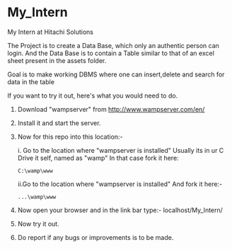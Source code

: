 # My_Intern
My Intern at Hitachi Solutions

The Project is to create a Data Base, which only an authentic person can login. And the Data Base is to contain a Table similar to that of an excel sheet present in the assets folder.

Goal is to make working DBMS where one can insert,delete and search for data in the table

If you want to try it out, here's what you would need to do.

1. Download "wampserver" from http://www.wampserver.com/en/

2. Install it and start the server.

3. Now for this repo into this location:-

    i. Go to the location where "wampserver is installed"
       Usually its in ur C Drive it self, named as "wamp"
       In that case fork it here:
       
       C:\wamp\www
      
    ii.Go to the location where "wampserver is installed"
       And fork it here:-
       
       ...\wamp\www

4. Now open your browser and in the link bar type:-
   localhost/My_Intern/

5. Now try it out.

6. Do report if any bugs or improvements is to be made. 
